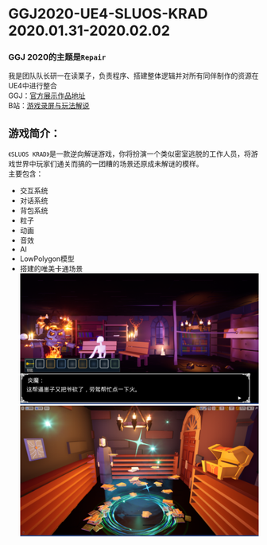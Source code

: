 # GGJ2020-UE4-SLUOS-KRAD 2020.01.31-2020.02.02
### GGJ 2020的主题是`Repair`
我是团队队长研一在读栗子，负责程序、搭建整体逻辑并对所有同伴制作的资源在UE4中进行整合<br>
GGJ：[官方展示作品地址](https://globalgamejam.org/2020/games/sluos-krad-2)<br>
B站：[游戏录屏与玩法解说](https://www.bilibili.com/video/av86376054?from=search&seid=18228225004979458072)<br>
## 游戏简介：<br>
`《SLUOS KRAD》`是一款逆向解谜游戏，你将扮演一个类似密室逃脱的工作人员，将游戏世界中玩家们通关而搞的一团糟的场景还原成未解谜的模样。<br>
主要包含：
* 交互系统
* 对话系统
* 背包系统
* 粒子
* 动画
* 音效
* AI
* LowPolygon模型
* 搭建的唯美卡通场景<br>
![Level1](https://github.com/ColorGalaxy/GGJ2020-UE4-SLUOS-KRAD/raw/master/Screenshot/Level1-1.png)<br>
![Level1](https://github.com/ColorGalaxy/GGJ2020-UE4-SLUOS-KRAD/raw/master/Screenshot/Level1-2.png)<br>
